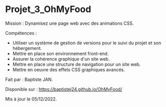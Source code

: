 # Projet_3_OhMyFood

Mission : Dynamisez une page web avec des animations CSS.

Compétences : 
- Utiliser un système de gestion de versions pour le suivi du projet et son hébergement.
- Mettre en place son environnement front-end.
- Assurer la cohérence graphique d'un site web.
- Mettre en place une structure de navigation pour un site web.
- Mettre en oeuvre des effets CSS graphiques avancés.

Fait par : Baptiste JAN.

Disponible sur : https://baptistej24.github.io/OhMyFood/

Mis à jour le 05/12/2022.
